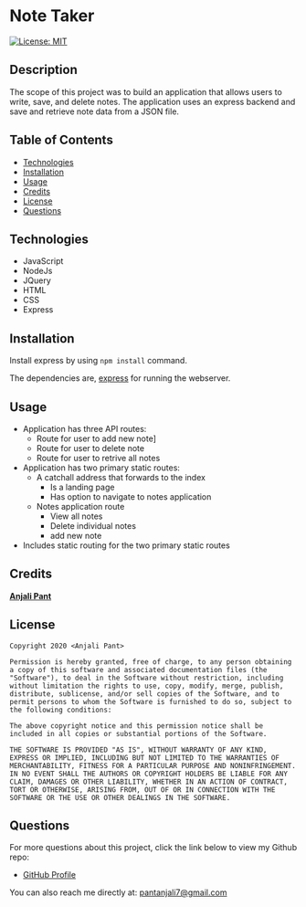 # Note Taker

[![License: MIT](https://img.shields.io/badge/License-MIT-yellow.svg)](https://opensource.org/licenses/MIT)


## Description

The scope of this project was to build an application that allows users to write, save, and delete notes. The application uses an express backend and save and retrieve note data from a JSON file.

## Table of Contents

* [Technologies](#technologies)
* [Installation](#installation)
* [Usage](#usage)
* [Credits](#credits)
* [License](#license)
* [Questions](#questions)

## Technologies

- JavaScript
- NodeJs
- JQuery
- HTML
- CSS
- Express

## Installation

Install express by using `npm install` command.

The dependencies are, [express](https://expressjs.com/) for running the webserver.

## Usage

* Application has three API routes:
  * Route for user to add new note]
  * Route for user to delete note
  * Route for user to retrive all notes
* Application has two primary static routes:
  * A catchall address that forwards to the index
    * Is a landing page
    * Has option to navigate to notes application
  * Notes application route
    * View all notes
    * Delete individual notes
    * add new note
* Includes static routing for the two primary static routes

## Credits

**[Anjali Pant](https://github.com/Anjali9293)**

## License 

```
Copyright 2020 <Anjali Pant>

Permission is hereby granted, free of charge, to any person obtaining a copy of this software and associated documentation files (the "Software"), to deal in the Software without restriction, including without limitation the rights to use, copy, modify, merge, publish, distribute, sublicense, and/or sell copies of the Software, and to permit persons to whom the Software is furnished to do so, subject to the following conditions:

The above copyright notice and this permission notice shall be included in all copies or substantial portions of the Software.

THE SOFTWARE IS PROVIDED "AS IS", WITHOUT WARRANTY OF ANY KIND, EXPRESS OR IMPLIED, INCLUDING BUT NOT LIMITED TO THE WARRANTIES OF MERCHANTABILITY, FITNESS FOR A PARTICULAR PURPOSE AND NONINFRINGEMENT. IN NO EVENT SHALL THE AUTHORS OR COPYRIGHT HOLDERS BE LIABLE FOR ANY CLAIM, DAMAGES OR OTHER LIABILITY, WHETHER IN AN ACTION OF CONTRACT, TORT OR OTHERWISE, ARISING FROM, OUT OF OR IN CONNECTION WITH THE SOFTWARE OR THE USE OR OTHER DEALINGS IN THE SOFTWARE.
```

## Questions

For more questions about this project, click the link below to view my Github repo:

- [GitHub Profile](https://github.com/Anjali9293)

You can also reach me directly at: pantanjali7@gmail.com